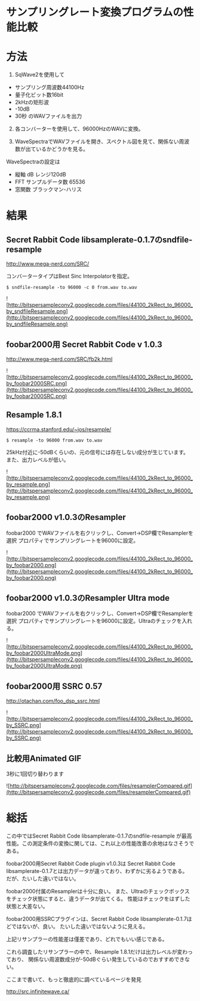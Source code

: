 # サンプリングレート変換プログラムの性能比較 #

# 方法 #

1. SqWave2を使用して
  * サンプリング周波数44100Hz
  * 量子化ビット数16bit
  * 2kHzの矩形波
  * -10dB
  * 30秒
のWAVファイルを出力

2. 各コンバーターを使用して、96000HzのWAVに変換。

3. WaveSpectraでWAVファイルを開き、スペクトル図を見て、関係ない周波数が出ているかどうかを見る。

WaveSpectraの設定は
  * 縦軸 dB レンジ120dB
  * FFT サンプルデータ数 65536
  * 窓関数 ブラックマン-ハリス

# 結果 #

## Secret Rabbit Code libsamplerate-0.1.7のsndfile-resample ##

http://www.mega-nerd.com/SRC/

コンバータータイプはBest Sinc Interpolatorを指定。
```
$ sndfile-resample -to 96000 -c 0 from.wav to.wav
```

![http://bitspersampleconv2.googlecode.com/files/44100_2kRect_to_96000_by_sndfileResample.png](http://bitspersampleconv2.googlecode.com/files/44100_2kRect_to_96000_by_sndfileResample.png)

## foobar2000用 Secret Rabbit Code v 1.0.3 ##

http://www.mega-nerd.com/SRC/fb2k.html

![http://bitspersampleconv2.googlecode.com/files/44100_2kRect_to_96000_by_foobar2000SRC.png](http://bitspersampleconv2.googlecode.com/files/44100_2kRect_to_96000_by_foobar2000SRC.png)

## Resample 1.8.1 ##

https://ccrma.stanford.edu/~jos/resample/
```
$ resample -to 96000 from.wav to.wav
```
25kHz付近に-50dBくらいの、元の信号には存在しない成分が生じています。
また、出力レベルが低い。

![http://bitspersampleconv2.googlecode.com/files/44100_2kRect_to_96000_by_resample.png](http://bitspersampleconv2.googlecode.com/files/44100_2kRect_to_96000_by_resample.png)

## foobar2000 v1.0.3のResampler ##

foobar2000 でWAVファイルを右クリックし、Convert→DSP欄でResamplerを選択
プロパティでサンプリングレートを96000に設定。

![http://bitspersampleconv2.googlecode.com/files/44100_2kRect_to_96000_by_foobar2000.png](http://bitspersampleconv2.googlecode.com/files/44100_2kRect_to_96000_by_foobar2000.png)

## foobar2000 v1.0.3のResampler Ultra mode ##

foobar2000 でWAVファイルを右クリックし、Convert→DSP欄でResamplerを選択
プロパティでサンプリングレートを96000に設定。Ultraのチェックを入れる。

![http://bitspersampleconv2.googlecode.com/files/44100_2kRect_to_96000_by_foobar2000UltraMode.png](http://bitspersampleconv2.googlecode.com/files/44100_2kRect_to_96000_by_foobar2000UltraMode.png)

## foobar2000用 SSRC 0.57 ##

http://otachan.com/foo_dsp_ssrc.html

![http://bitspersampleconv2.googlecode.com/files/44100_2kRect_to_96000_by_SSRC.png](http://bitspersampleconv2.googlecode.com/files/44100_2kRect_to_96000_by_SSRC.png)


## 比較用Animated GIF ##

3秒に1回切り替わります

![http://bitspersampleconv2.googlecode.com/files/resamplerCompared.gif](http://bitspersampleconv2.googlecode.com/files/resamplerCompared.gif)


# 総括 #

この中ではSecret Rabbit Code libsamplerate-0.1.7のsndfile-resample
が最高性能。この測定条件の変換に関しては、これ以上の性能改善の余地はなさそうである。

foobar2000用Secret Rabbit Code plugin v1.0.3は
Secret Rabbit Code libsamplerate-0.1.7とは出力データが違っており、わずかに劣るようである。
だが、たいした違いではない。

foobar2000付属のResamplerは十分に良い。
また、Ultraのチェックボックスをチェック状態にすると、違うデータが出てくる。
性能はチェックをはずした状態と大差ない。

foobar2000用SSRCプラグインは、Secret Rabbit Code libsamplerate-0.1.7ほどではないが、良い。
たいした違いではないように見える。

上記リサンプラーの性能差は僅差であり、どれでもいい感じである。

これら調査したリサンプラーの中で、Resample 1.8.1だけは出力レベルが変わっており、
関係ない周波数成分が-50dBぐらい発生しているのでおすすめできない。

ここまで書いて、もっと徹底的に調べているページを発見

http://src.infinitewave.ca/